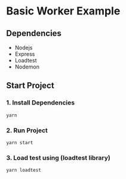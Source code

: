 # Basic Worker Example

## Dependencies
- Nodejs
- Express
- Loadtest
- Nodemon

## Start Project
### 1. Install Dependencies
```
yarn
```
### 2. Run Project
```
yarn start
```
### 3. Load test using (loadtest library)
```
yarn loadtest
```
